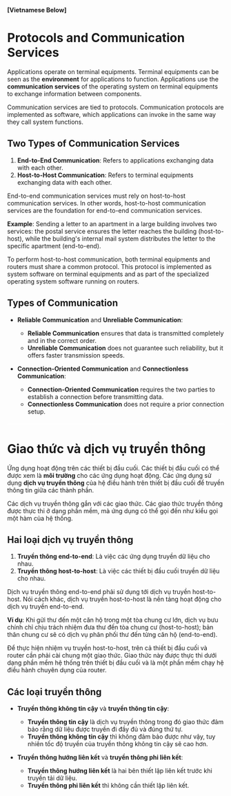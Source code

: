 **[Vietnamese Below]**

# Protocols and Communication Services

Applications operate on terminal equipments. Terminal equipments can be seen as the **environment** for applications to function. Applications use the **communication services** of the operating system on terminal equipments to exchange information between components.

Communication services are tied to protocols. Communication protocols are implemented as software, which applications can invoke in the same way they call system functions.

## Two Types of Communication Services

1. **End-to-End Communication**: Refers to applications exchanging data with each other.
2. **Host-to-Host Communication**: Refers to terminal equipments exchanging data with each other.

End-to-end communication services must rely on host-to-host communication services. In other words, host-to-host communication services are the foundation for end-to-end communication services.

**Example**: Sending a letter to an apartment in a large building involves two services: the postal service ensures the letter reaches the building (host-to-host), while the building's internal mail system distributes the letter to the specific apartment (end-to-end).

To perform host-to-host communication, both terminal equipments and routers must share a common protocol. This protocol is implemented as system software on terminal equipments and as part of the specialized operating system software running on routers.

## Types of Communication

- **Reliable Communication** and **Unreliable Communication**:
  - **Reliable Communication** ensures that data is transmitted completely and in the correct order.
  - **Unreliable Communication** does not guarantee such reliability, but it offers faster transmission speeds.

- **Connection-Oriented Communication** and **Connectionless Communication**:
  - **Connection-Oriented Communication** requires the two parties to establish a connection before transmitting data.
  - **Connectionless Communication** does not require a prior connection setup.

<div style="border-top: 2px solid white; margin: 20px 0;"></div>

# Giao thức và dịch vụ truyền thông

Ứng dụng hoạt động trên các thiết bị đầu cuối. Các thiết bị đầu cuối có thể được xem là **môi trường** cho các ứng dụng hoạt động. Các ứng dụng sử dụng **dịch vụ truyền thông** của hệ điều hành trên thiết bị đầu cuối để truyền thông tin giữa các thành phần.

Các dịch vụ truyền thông gắn với các giao thức. Các giao thức truyền thông được thực thi ở dạng phần mềm, mà ứng dụng có thể gọi đến như kiểu gọi một hàm của hệ thống.

## Hai loại dịch vụ truyền thông

1. **Truyền thông end-to-end**: Là việc các ứng dụng truyền dữ liệu cho nhau.
2. **Truyền thông host-to-host**: Là việc các thiết bị đầu cuối truyền dữ liệu cho nhau.

Dịch vụ truyền thông end-to-end phải sử dụng tới dịch vụ truyền host-to-host. Nói cách khác, dịch vụ truyền host-to-host là nền tảng hoạt động cho dịch vụ truyền end-to-end. 

**Ví dụ**: Khi gửi thư đến một căn hộ trong một tòa chung cư lớn, dịch vụ bưu chính chỉ chịu trách nhiệm đưa thư đến tòa chung cư (host-to-host); bản thân chung cư sẽ có dịch vụ phân phối thư đến từng căn hộ (end-to-end).

Để thực hiện nhiệm vụ truyền host-to-host, trên cả thiết bị đầu cuối và router cần phải cài chung một giao thức. Giao thức này được thực thi dưới dạng phần mềm hệ thống trên thiết bị đầu cuối và là một phần mềm chạy hệ điều hành chuyên dụng của router.

## Các loại truyền thông

- **Truyền thông không tin cậy** và **truyền thông tin cậy**: 
  - **Truyền thông tin cậy** là dịch vụ truyền thông trong đó giao thức đảm bảo rằng dữ liệu được truyền đi đầy đủ và đúng thứ tự.
  - **Truyền thông không tin cậy** thì không đảm bảo được như vậy, tuy nhiên tốc độ truyền của truyền thông không tin cậy sẽ cao hơn.

- **Truyền thông hướng liên kết** và **truyền thông phi liên kết**: 
  - **Truyền thông hướng liên kết** là hai bên thiết lập liên kết trước khi truyền tải dữ liệu.
  - **Truyền thông phi liên kết** thì không cần thiết lập liên kết.

